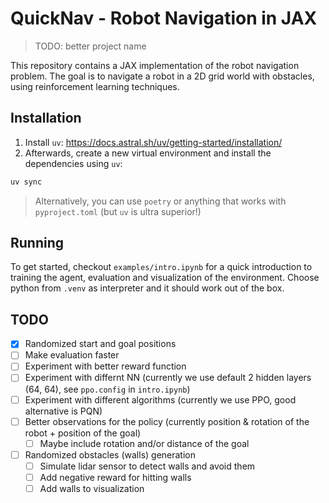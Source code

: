 # QuickNav - Robot Navigation in JAX

> TODO: better project name

This repository contains a JAX implementation of the robot navigation problem. The goal is to navigate a robot in a 2D grid world with obstacles, using reinforcement learning techniques.

## Installation

1. Install `uv`: https://docs.astral.sh/uv/getting-started/installation/
2. Afterwards, create a new virtual environment and install the dependencies using `uv`:
```bash
uv sync
```

> Alternatively, you can use `poetry` or anything that works with `pyproject.toml` (but `uv` is ultra superior!)

## Running

To get started, checkout `examples/intro.ipynb` for a quick introduction to training the agent, evaluation and visualization of the environment.
Choose python from `.venv` as interpreter and it should work out of the box.

## TODO

- [x] Randomized start and goal positions
- [ ] Make evaluation faster
- [ ] Experiment with better reward function
- [ ] Experiment with differnt NN (currently we use default 2 hidden layers (64, 64), see `ppo.config` in `intro.ipynb`)
- [ ] Experiment with different algorithms (currently we use PPO, good alternative is PQN)
- [ ] Better observations for the policy (currently position & rotation of the robot + position of the goal)
    - [ ] Maybe include rotation and/or distance of the goal
- [ ] Randomized obstacles (walls) generation
    - [ ] Simulate lidar sensor to detect walls and avoid them
    - [ ] Add negative reward for hitting walls
    - [ ] Add walls to visualization